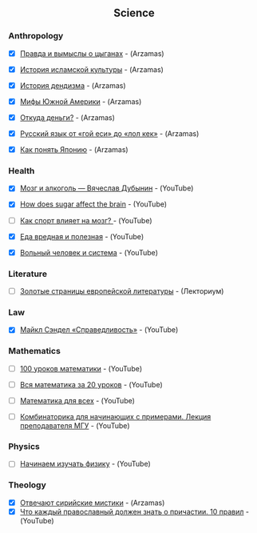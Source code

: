 <h2 align="center">Science</h2>

### Anthropology

- [x] [Правда и вымыслы о цыганах](https://arzamas.academy/courses/4/1) - (Arzamas)
- [x] [История исламской культуры](https://arzamas.academy/courses/58) - (Arzamas)
- [x] [История дендизма](https://arzamas.academy/courses/11) - (Arzamas)
- [x] [Мифы Южной Америки](https://arzamas.academy/courses/9) - (Arzamas)
- [x] [Откуда деньги?](https://arzamas.academy/radio/announcements/otkuda_dengi) - (Arzamas)
- [x] [Русский язык от «гой еси» до «лол кек»](https://arzamas.academy/likbez/ruslang) - (Arzamas)
- [x] [Как понять Японию](https://arzamas.academy/courses/21) - (Arzamas)


### Health

- [x] [Мозг и алкоголь — Вячеслав Дубынин](https://youtu.be/YY2jXjPI9qg) - (YouTube)
- [x] [How does sugar affect the brain](https://youtu.be/lEXBxijQREo) - (YouTube)
- [ ] [Как спорт влияет на мозг? ](https://youtu.be/J0q78ph-2QQ) - (YouTube)
- [x] [Еда вредная и полезная](https://youtu.be/NgOVN4050ow) - (YouTube)
- [x] [Вольный человек и система](https://youtu.be/Mh_-MYNIrXs) - (YouTube)


### Literature

- [ ] [Золотые страницы европейской литературы](https://youtube.com/playlist?list=PL-_cKNuVAYAU_Govo6JKvuw8DX86qPXx7) - (Лекториум)


### Law

- [x] [Майкл Сэндел «Справедливость»](https://www.youtube.com/playlist?list=PL8YZyma552VeTCYPkkEisHKAHhNx3Psk-) - (YouTube)


### Mathematics

- [ ] [100 уроков математики](https://youtube.com/playlist?list=PLqBfxn8OBMGrsA_YynaQWqHKhL7kEvL4X) - (YouTube)
- [ ] [Вся математика за 20 уроков](https://youtube.com/playlist?list=PLp1o4TiOetLxxpi6Y8fB4_L5iOX_Ui5ss) - (YouTube)
- [ ] [Математика для всех](https://youtube.com/playlist?list=PLlx2izuC9gjhc6TOzoeL-ovXXsvjJi22f) - (YouTube)
- [ ] [Комбинаторика для начинающих с примерами. Лекция преподавателя МГУ](https://youtu.be/GxQGbhjVWWM) - (YouTube)


### Physics

- [ ] [Начинаем изучать физику](https://youtube.com/playlist?list=PL1Us50cZo25ng_lR6WvoFtkqnphzNASUX) - (YouTube)


### Theology

- [x] [Отвечают сирийские мистики](https://arzamas.academy/radio/announcements/naturalmystic) - (Arzamas)
- [x] [Что каждый православный должен знать о причастии. 10 правил](https://youtu.be/2NgE-FFcHt4) - (YouTube)
